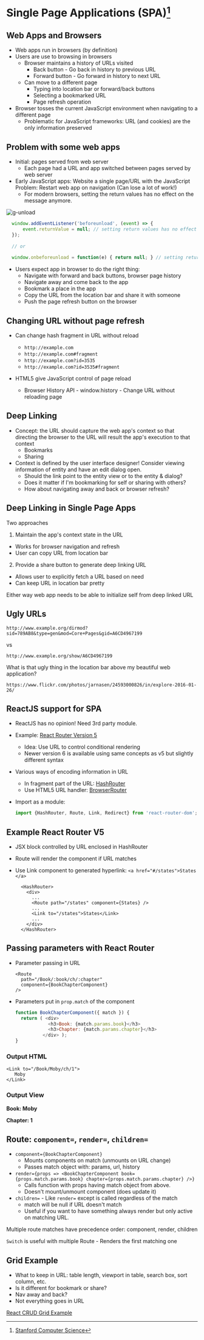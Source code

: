 # Single Page Applications (SPA)[^1]

## Web Apps and Browsers

- Web apps run in browsers (by definition)
- Users are use to browsing in browsers
  - Browser maintains a history of URLs visited
    - Back button - Go back in history to previous URL
    - Forward button - Go forward in history to next URL
  - Can move to a different page
    - Typing into location bar or forward/back buttons
    - Selecting a bookmarked URL
    - Page refresh operation
- Browser tosses the current JavaScript environment when navigating to a different page
  - Problematic for JavaScript frameworks: URL (and cookies) are the only information preserved

## Problem with some web apps

- Initial: pages served from web server
  - Each page had a URL and app switched between pages served by web server
- Early JavaScript apps: Website a single page/URL with the JavaScript Problem: Restart web app on navigation (Can lose a lot of work!)
  - For modern browsers, setting the return values has no effect on the message anymore.
  
![g-unload](https://github.com/btdobbs/WA/blob/main/Topic/images/g-unload.png)

  ```javascript
    window.addEventListener('beforeunload', (event) => {
        event.returnValue = null; // setting return values has no effect on the message
    });
    
    // or
    
    window.onbeforeunload = function(e) { return null; } // setting return values has no effect on the message
  ```

- Users expect app in browser to do the right thing:
  - Navigate with forward and back buttons, browser page history
  - Navigate away and come back to the app
  - Bookmark a place in the app
  - Copy the URL from the location bar and share it with someone
  - Push the page refresh button on the browser

## Changing URL without page refresh

- Can change hash fragment in URL without reload
 
  - `http://example.com`
  - `http://example.com#fragment`
  - `http://example.com?id=3535`
  - `http://example.com?id=3535#fragment`
    
- HTML5 give JavaScript control of page reload
  - Browser History API - window.history - Change URL without reloading page

## Deep Linking

- Concept: the URL should capture the web app's context so that directing the browser to the URL will result the app's execution to that context 
  - Bookmarks
  - Sharing
- Context is defined by the user interface designer!  Consider viewing information of entity and have an edit dialog open.
  - Should the link point to the entity view or to the entity & dialog? 
  - Does it matter if I'm bookmarking for self or sharing with others?
  - How about navigating away and back or browser refresh?

## Deep Linking in Single Page Apps

Two approaches

1. Maintain the app's context state in the URL
  - Works for browser navigation and refresh
  - User can copy URL from location bar
2. Provide a share button to generate deep linking URL
  - Allows user to explicitly fetch a URL based on need
  - Can keep URL in location bar pretty

Either way web app needs to be able to initialize self from deep linked URL

## Ugly URLs

`http://www.example.org/dirmod?sid=789AB8&type=gen&mod=Core+Pages&gid=A6CD4967199`

vs

`http://www.example.org/show/A6CD4967199`

What is that ugly thing in the location bar above my beautiful web application?

`https://www.flickr.com/photos/jarnasen/24593000826/in/explore-2016-01-26/`

## ReactJS support for SPA


- ReactJS has no opinion! Need 3rd party module.
- Example: [React Router Version 5](https://v5.reactrouter.com/)
  - Idea: Use URL to control conditional rendering
  - Newer version 6 is available using same concepts as v5 but slightly different syntax
- Various ways of encoding information in URL
  - In fragment part of the URL: [HashRouter](https://reactrouter.com/en/main/router-components/hash-router)
  - Use HTML5 URL handler: [BrowserRouter](https://reactrouter.com/en/main/router-components/browser-router)
- Import as a module:

  ```javascript
  import {HashRouter, Route, Link, Redirect} from 'react-router-dom';
  ```

## Example React Router V5

- JSX block controlled by URL enclosed in HashRouter
- Route will render the component if URL matches
- Use Link component to generated hyperlink: `<a href="#/states">States </a>`

  ```xhtml
    <HashRouter>
      <div>
        ...
        <Route path="/states" component={States} />
        ...
        <Link to="/states">States</Link>
        ...
      </div>
    </HashRouter>
  ```
  
## Passing parameters with React Router

- Parameter passing in URL

  ```xhtml
  <Route
    path="/Book/:book/ch/:chapter"
    component={BookChapterComponent}
  />
  ```

- Parameters put in `prop.match` of the component

  ```javascript
  function BookChapterComponent({ match }) {
    return ( <div>
              <h3>Book: {match.params.book}</h3>
              <h3>Chapter: {match.params.chapter}</h3>
            </div> );
  }
  ```
  
### Output HTML
  
  ```xhtml
  <Link to="/Book/Moby/ch/1">
     Moby
  </Link>
  ```
  
### Output View
  
  **Book: Moby**
  
  **Chapter: 1**
  

## Route: `component=`, `render=`, `children=`

- `component={BookChapterComponent}`
  - Mounts components on match (unmounts on URL change)
  - Passes match object with: params, url, history
- `render={props => <BookChapterComponent book={props.match.params.book} chapter={props.match.params.chapter} />}`
  - Calls function with props having match object from above.
  - Doesn't mount/unmount component (does update it)
- `children=` - Like `render=` except is called regardless of the match
  - match will be null if URL doesn't match
  - Useful if you want to have something always render but only active on matching URL.

Multiple route matches have precedence order: component, render, children

`Switch` is useful with multiple Route - Renders the first matching one

## Grid Example

- What to keep in URL: table length, viewport in table, search box, sort column, etc. 
- Is it different for bookmark or share? 
- Nav away and back?
- Not everything goes in URL

[React CRUD Grid Example](https://js.devexpress.com/Demos/WidgetsGallery/Demo/DataGrid/CRUDOperations/React/Light/)

[^1]: [Stanford Computer Science](https://cs.stanford.edu)

